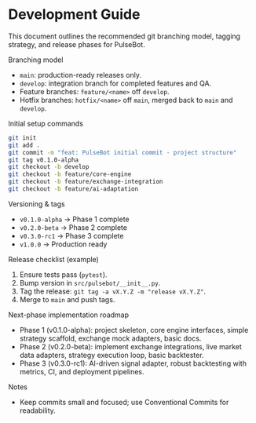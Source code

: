 # Development Guide

This document outlines the recommended git branching model, tagging strategy, and release phases for PulseBot.

Branching model

- `main`: production-ready releases only.
- `develop`: integration branch for completed features and QA.
- Feature branches: `feature/<name>` off `develop`.
- Hotfix branches: `hotfix/<name>` off `main`, merged back to `main` and `develop`.

Initial setup commands

```bash
git init
git add .
git commit -m "feat: PulseBot initial commit - project structure"
git tag v0.1.0-alpha
git checkout -b develop
git checkout -b feature/core-engine
git checkout -b feature/exchange-integration
git checkout -b feature/ai-adaptation
```

Versioning & tags

- `v0.1.0-alpha` → Phase 1 complete
- `v0.2.0-beta`  → Phase 2 complete
- `v0.3.0-rc1`   → Phase 3 complete
- `v1.0.0`       → Production ready

Release checklist (example)

1. Ensure tests pass (`pytest`).
2. Bump version in `src/pulsebot/__init__.py`.
3. Tag the release: `git tag -a vX.Y.Z -m "release vX.Y.Z"`.
4. Merge to `main` and push tags.

Next-phase implementation roadmap

- Phase 1 (v0.1.0-alpha): project skeleton, core engine interfaces, simple strategy scaffold, exchange mock adapters, basic docs.
- Phase 2 (v0.2.0-beta): implement exchange integrations, live market data adapters, strategy execution loop, basic backtester.
- Phase 3 (v0.3.0-rc1): AI-driven signal adapter, robust backtesting with metrics, CI, and deployment pipelines.

Notes

- Keep commits small and focused; use Conventional Commits for readability.


